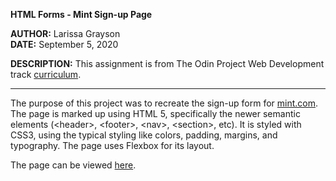 **HTML Forms - Mint Sign-up Page**

**AUTHOR:**  Larissa Grayson  
**DATE:**  September 5, 2020

**DESCRIPTION:** This assignment is from The Odin Project Web Development track [curriculum](https://www.theodinproject.com/courses/html-and-css/lessons/html-forms).

***

The purpose of this project was to recreate the sign-up form for [mint.com](https://wwws.mint.com/login.event?task=S). The page is marked up using HTML 5, specifically the newer semantic elements (&lt;header&gt;, &lt;footer&gt;, &lt;nav&gt;, &lt;section&gt;, etc).  It is styled with CSS3, using the typical styling like colors, padding, margins, and typography.  The page uses Flexbox for its layout.

The page can be viewed [here](https://larissagrayson.github.io/odin-forms/).
